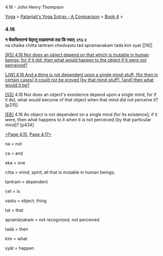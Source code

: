 4.16 - John Henry Thompson 

[Yoga](../../../yoga.md)‎ > ‎[Patanjali's Yoga Sutras - A Comparison](../../patanjani.md)‎ > ‎[Book 4](../book-4.md)‎ > ‎

### 4.16

**न चैकचित्ततन्त्रं चेद्वस्तु तदप्रमाणकं तदा किं स्यात् ॥१६॥**  
na chaika chitta tantram chedvastu tad apramanakam tada kim syat ||16||  
  

[\[RS\] 4.16 Nor does an object depend on that which is mutable in human beings; for if it did, then what would happen to the object if it were not perceived?](http://www.ashtangayoga.info/source-texts/yoga-sutra-patanjali/chapter-4/item/chaika-chitta-tantram-chedvastu-apramanakam/)

[\[JW\] 4.16 And a thing is not dependent upon a single mind-stuff, \[for then in certain cases\] it could not be proved \[by that mind-stuff\], \[and\] then what would it be?](http://books.google.com/books?id=YzFImjtOxUwC&pg=PA325&ci=57%2C393%2C768%2C79&source=bookclip)  
  
[\[SS\]](http://www.amazon.com/Yoga-Sutras-Patanjali-Commentary-Satchidananda/dp/0932040381) 4.16 Nor does an object's exsistence depend upon a single mind, for if it did, what would become of that object when that mind did not perceive it? \[p215\]  
  
[\[EB\]](http://www.amazon.com/Yoga-Sutras-Patanjali-Translation-Commentary/dp/0865477361/ref=sr_1_1?ie=UTF8&s=books&qid=1250508322&sr=1-1) 4.16 An object is not dependent on a single mind \[for its existence\]; if it were, then what happens to it when it is not perceived \[by that particular mind\]? \[p434\]  
  
  
[<Page 4.15](415.md)[ ](415.md) [Page 4.17>](417.md)  

na = not  
  
ca = and  
  
eka = one  
  
citta = mind; spirit; all that is mutable in human beings;  
  
tantram = dependent  
  
cet = is  
  
vastu = object; thing  
  
tat = that  
  
apramāṇakaṁ = not recognized; not perceived  
  
tadā = then  
  
kim = what  
  
syāt = happen

